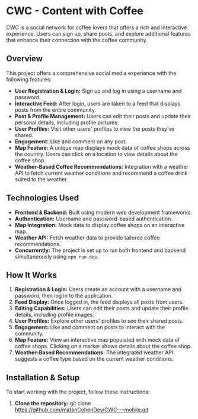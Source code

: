 
# CWC - Content with Coffee

CWC is a social network for coffee lovers that offers a rich and interactive experience. Users can sign up, share posts, and explore additional features that enhance their connection with the coffee community.

## Overview
This project offers a comprehensive social media experience with the following features:
- **User Registration & Login:** Sign up and log in using a username and password.
- **Interactive Feed:** After login, users are taken to a feed that displays posts from the entire community.
- **Post & Profile Management:** Users can edit their posts and update their personal details, including profile pictures.
- **User Profiles:** Visit other users' profiles to view the posts they’ve shared.
- **Engagement:** Like and comment on any post.
- **Map Feature:** A unique map displays mock data of coffee shops across the country. Users can click on a location to view details about the coffee shop.
- **Weather-Based Coffee Recommendations:** Integration with a weather API to fetch current weather conditions and recommend a coffee drink suited to the weather.

## Technologies Used
- **Frontend & Backend:** Built using modern web development frameworks.
- **Authentication:** Username and password-based authentication.
- **Map Integration:** Mock data to display coffee shops on an interactive map.
- **Weather API:** Fetch weather data to provide tailored coffee recommendations.
- **Concurrently:** The project is set up to run both frontend and backend simultaneously using `npm run dev`.

## How It Works
1. **Registration & Login:** Users create an account with a username and password, then log in to the application.
2. **Feed Display:** Once logged in, the feed displays all posts from users.
3. **Editing Capabilities:** Users can edit their posts and update their profile details, including profile images.
4. **User Profiles:** Explore other users' profiles to see their shared posts.
5. **Engagement:** Like and comment on posts to interact with the community.
6. **Map Feature:** View an interactive map populated with mock data of coffee shops. Clicking on a marker shows details about the coffee shop.
7. **Weather-Based Recommendations:** The integrated weather API suggests a coffee type based on the current weather conditions.

## Installation & Setup
To start working with the project, follow these instructions:

1. **Clone the repository:**
   git clone https://github.com/matanCohenDev/CWC---mobile.git
